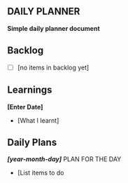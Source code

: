 ## DAILY PLANNER
**Simple daily planner document**

## Backlog
 - [ ] [no items in backlog yet]

## Learnings
**[Enter Date]**

 - [What I learnt]

## Daily Plans
***[year-month-day]***
PLAN FOR THE DAY

 - [List items to do

<!--stackedit_data:
eyJoaXN0b3J5IjpbLTYwNDE0ODc4NCwxNzY1MTY1NzA2LC0xND
c1NjQ0NzMwLC0xNTkwOTkwMzI5XX0=
-->